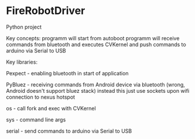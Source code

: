 # FireRobotDriver

Python project

Key concepts:
programm will start from autoboot
programm will receive commands from bluetooth and executes CVKernel and push commands to arduino via Serial to USB

Key libraries:

Pexpect - enabling bluetooth in start of application

PyBluez - receiving commands from Android device via bluetooth (wrong, Android doesn't support bluez stack)
instead this just use sockets upon wifi connection to nexus hotspot

os      - call fork and exec with CVKernel

sys     - command line args

serial  - send commands to arduino via Serial to USB
